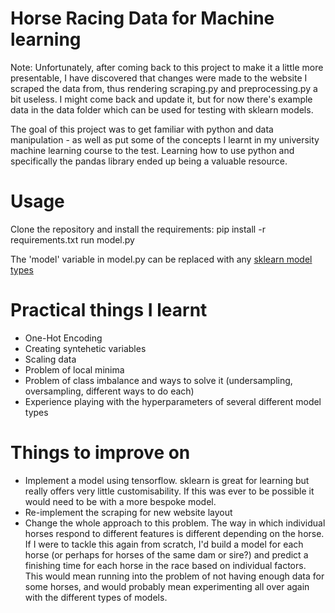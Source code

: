 # Horse Racing Data for Machine learning
Note: Unfortunately, after coming back to this project to make it a little more presentable, I have discovered that changes were made to the website I scraped the data from, thus rendering scraping.py and preprocessing.py a bit useless. I might come back and update it, but for now there's example data in the data folder which can be used for testing with sklearn models.

The goal of this project was to get familiar with python and data manipulation - as well as put some of the concepts I learnt in my university machine learning course to the test. Learning how to use python and specifically the pandas library ended up being a valuable resource.

# Usage
Clone the repository and install the requirements:
pip install -r requirements.txt
run model.py

The 'model' variable in model.py can be replaced with any [sklearn model types](https://scikit-learn.org/stable/supervised_learning.html)

# Practical things I learnt
- One-Hot Encoding
- Creating syntehetic variables
- Scaling data
- Problem of local minima
- Problem of class imbalance and ways to solve it (undersampling, oversampling, different ways to do each)
- Experience playing with the hyperparameters of several different model types

# Things to improve on
- Implement a model using tensorflow. sklearn is great for learning but really offers very little customisability. If this was ever to be possible it would need to be with a more bespoke model.
- Re-implement the scraping for new website layout
- Change the whole approach to this problem. The way in which individual horses respond to different features is different depending on the horse. If I were to tackle this again from scratch, I'd build a model for each horse (or perhaps for horses of the same dam or sire?) and predict a finishing time for each horse in the race based on individual factors. This would mean running into the problem of not having enough data for some horses, and would probably mean experimenting all over again with the different types of models.

